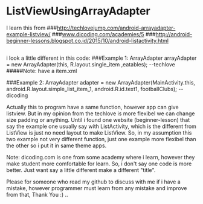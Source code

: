 # ListViewUsingArrayAdapter
I learn this from 
###http://techlovejump.com/android-arrayadapter-example-listview/
###www.dicoding.com/academies/5
###http://android-beginner-lessons.blogspot.co.id/2015/10/android-listactivity.html

##
i look a little different in this code:
###Example 1:
ArrayAdapter arrayAdapter = new ArrayAdapter(this, R.layout.single_item ,eatables); --techlove
#####Note: have a item.xml

###Example 2:
ArrayAdapter<String> adapter = new ArrayAdapter<String>(MainActivity.this, android.R.layout.simple_list_item_1, 
  android.R.id.text1, footballClubs); --dicoding
  
  Actually this to program have a same function, however app can give listview. 
  But in my opinion from the techlove is more flexibel we can change size padding or anything. 
  Until i found one website (beginner-lesson) that say the example one usually say with ListActivity, 
  which is the different from ListView is just no need layout to make ListView. So, in my assumption 
  this two example not very different function, just one example more flexibel than the other so i put 
  it in same theme apps.
  
  Note: dicoding.com is one from some academy where i learn, however they make student more comfortable 
  for learn. So, i don't say one code is more better. Just want say a little different make a different 
  "title".
  
  Please for someone who read my github to discuss with me if i have a mistake, however programmer must 
  learn from any mistake and improve from that, Thank You :) ..
